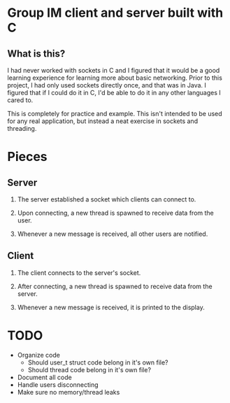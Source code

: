 # Group IM client and server built with C

## What is this?
I had never worked with sockets in C and I figured that it would be a
good learning experience for learning more about basic networking.
Prior to this project, I had only used sockets directly once, and that
was in Java. I figured that if I could do it in C, I'd be able to do
it in any other languages I cared to.

This is completely for practice and example. This isn't intended to be
used for any real application, but instead a neat exercise in sockets
and threading.

# Pieces
## Server

1. The server established a socket which clients can connect to.

2. Upon connecting, a new thread is spawned to receive data from the user.

3. Whenever a new message is received, all other users are notified.

## Client

1. The client connects to the server's socket.

2. After connecting, a new thread is spawned to receive data from the server.

3. Whenever a new message is received, it is printed to the display.

# TODO

* Organize code
    * Should user_t struct code belong in it's own file?
    * Should thread code belong in it's own file?
* Document all code
* Handle users disconnecting
* Make sure no memory/thread leaks